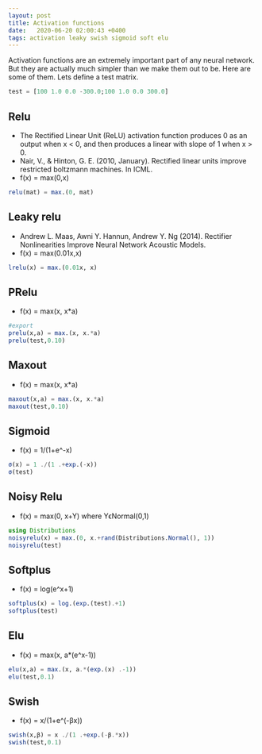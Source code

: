```yaml
---
layout: post
title: Activation functions
date:   2020-06-20 02:00:43 +0400
tags: activation leaky swish sigmoid soft elu
---
```


Activation functions are an extremely important part of any neural network. But they are actually much simpler than we make them out to be. Here are some of them.
Lets define a test matrix.

```julia 
test = [100 1.0 0.0 -300.0;100 1.0 0.0 300.0]
```


## Relu
- The Rectified Linear Unit (ReLU) activation function produces 0 as an output when x < 0, and then produces a linear with slope of 1 when x > 0.
- Nair, V., & Hinton, G. E. (2010, January). Rectified linear units improve restricted boltzmann machines. In ICML.
- f(x) = max(0,x)

```julia
relu(mat) = max.(0, mat)
``` 

## Leaky relu
- Andrew L. Maas, Awni Y. Hannun, Andrew Y. Ng (2014). Rectifier Nonlinearities Improve Neural Network Acoustic Models.
- f(x) = max(0.01x,x)

```julia
lrelu(x) = max.(0.01x, x)
```

## PRelu
- f(x) = max(x, x*a)

```julia
#export
prelu(x,a) = max.(x, x.*a)
prelu(test,0.10)
```

## Maxout
- f(x) = max(x, x*a)

```julia
maxout(x,a) = max.(x, x.*a)
maxout(test,0.10)
```

## Sigmoid
- f(x) = 1/(1+e^-x)

```julia
σ(x) = 1 ./(1 .+exp.(-x))
σ(test)
```

## Noisy Relu
- f(x) = max(0, x+Y) where YϵNormal(0,1)

```julia
using Distributions
noisyrelu(x) = max.(0, x.+rand(Distributions.Normal(), 1))
noisyrelu(test)
```

## Softplus
- f(x) = log(e^x+1)

```julia
softplus(x) = log.(exp.(test).+1)
softplus(test)
```

## Elu
- f(x) = max(x, a*(e^x-1))

```julia
elu(x,a) = max.(x, a.*(exp.(x) .-1))
elu(test,0.1)
```


## Swish
- f(x) = x/(1+e^(-βx))

```julia
swish(x,β) = x ./(1 .+exp.(-β.*x))
swish(test,0.1)
```
